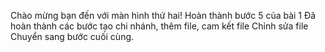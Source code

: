 Chào mừng bạn đến với màn hình thứ hai!
Hoàn thành bước 5 của bài 1
Đã hoàn thành các bước tạo chi nhánh, thêm file, cam kết file
Chỉnh sửa file
Chuyển sang bước cuối cùng.
